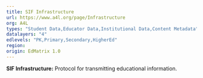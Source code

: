 ```yaml
---
title: SIF Infrastructure
url: https://www.a4l.org/page/Infrastructure
org: A4L
types: "Student Data,Educator Data,Institutional Data,Content Metadata"
datalayers: "4"
edlevels: "PK,Primary,Secondary,HigherEd"
region:
origin: EdMatrix 1.0
---
```

**SIF Infrastructure:** Protocol for transmitting educational information.
